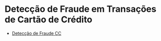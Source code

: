 # Detecção de Fraude em Transações de Cartão de Crédito

* [Detecção de Fraude CC](https://github.com/fellipe753/Deteccao_fraude_cc/blob/main/Trabalho_Deteccao_de_Fraude_Cartoes_de_Credito.ipynb)
